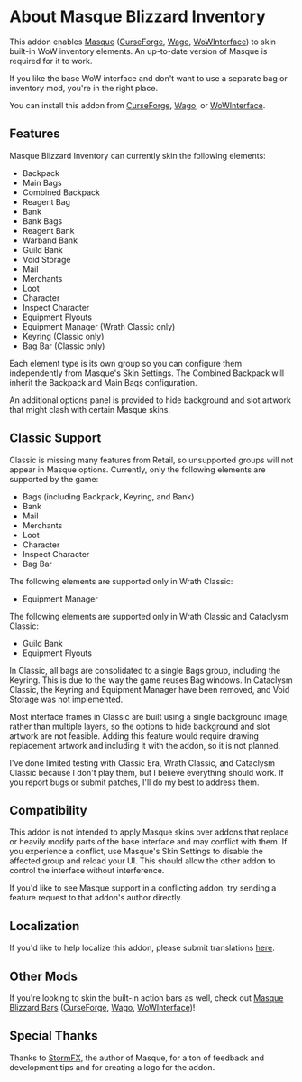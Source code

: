 # About Masque Blizzard Inventory

This addon enables [Masque](https://github.com/SFX-WoW/Masque) ([CurseForge](https://www.curseforge.com/wow/addons/masque), [Wago](https://addons.wago.io/addons/masque), [WoWInterface](https://www.wowinterface.com/downloads/info12097-Masque.html)) to skin built-in WoW inventory elements.  An up-to-date version of Masque is required for it to work.

If you like the base WoW interface and don't want to use a separate bag or inventory mod, you're in the right place.

You can install this addon from [CurseForge](https://www.curseforge.com/wow/addons/masque-blizz-inventory "CurseForge"), [Wago](https://addons.wago.io/addons/masqueblizzinv), or [WoWInterface](https://www.wowinterface.com/downloads/info26503-MasqueBlizzardInventory.html).

## Features

Masque Blizzard Inventory can currently skin the following elements:

* Backpack
* Main Bags
* Combined Backpack
* Reagent Bag
* Bank
* Bank Bags
* Reagent Bank
* Warband Bank
* Guild Bank
* Void Storage
* Mail
* Merchants
* Loot
* Character
* Inspect Character
* Equipment Flyouts
* Equipment Manager (Wrath Classic only)
* Keyring (Classic only)
* Bag Bar (Classic only)

Each element type is its own group so you can configure them independently from Masque's Skin Settings.  The Combined Backpack will inherit the Backpack and Main Bags configuration.

An additional options panel is provided to hide background and slot artwork that might clash with certain Masque skins.

## Classic Support

Classic is missing many features from Retail, so unsupported groups will not appear in Masque options.  Currently, only the following elements are supported by the game:

* Bags (including Backpack, Keyring, and Bank)
* Bank
* Mail
* Merchants
* Loot
* Character
* Inspect Character
* Bag Bar

The following elements are supported only in Wrath Classic:

* Equipment Manager

The following elements are supported only in Wrath Classic and Cataclysm Classic:

* Guild Bank
* Equipment Flyouts

In Classic, all bags are consolidated to a single Bags group, including the Keyring.  This is due to the way the game reuses Bag windows.  In Cataclysm Classic, the Keyring and Equipment Manager have been removed, and Void Storage was not implemented.

Most interface frames in Classic are built using a single background image, rather than multiple layers, so the options to hide background and slot artwork are not feasible.  Adding this feature would require drawing replacement artwork and including it with the addon, so it is not planned.

I've done limited testing with Classic Era, Wrath Classic, and Cataclysm Classic because I don't play them, but I believe everything should work.  If you report bugs or submit patches, I'll do my best to address them.

## Compatibility

This addon is not intended to apply Masque skins over addons that replace or heavily modify parts of the base interface and may conflict with them.  If you experience a conflict, use Masque's Skin Settings to disable the affected group and reload your UI. This should allow the other addon to control the interface without interference.

If you'd like to see Masque support in a conflicting addon, try sending a feature request to that addon's author directly.

## Localization

If you'd like to help localize this addon, please submit translations [here](https://www.curseforge.com/wow/addons/masque-blizz-inventory/localization).

## Other Mods

If you're looking to skin the built-in action bars as well, check out [Masque Blizzard Bars](https://github.com/kstange/MasqueBlizzBars) ([CurseForge](https://www.curseforge.com/wow/addons/masque-blizz-bars-revived "CurseForge"), [Wago](https://addons.wago.io/addons/masqueblizzbars), [WoWInterface](https://www.wowinterface.com/downloads/info26502-MasqueBlizzardBars.html))!

## Special Thanks

Thanks to [StormFX](https://github.com/StormFX), the author of Masque, for a ton of feedback and development tips and for creating a logo for the addon.

